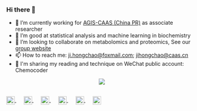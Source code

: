 ### Hi there 👋

- 🔭 I’m currently working for [AGIS-CAAS (China PR)](https://www.agis.org.cn/kydw/kydwyjzx/zxjsyjzx/00358335c1a44a9f83fd7918cfc225ec.htm) as associate researcher
- 🌱 I’m good at statistical analysis and machine learning in biochemistry
- 👯 I’m looking to collaborate on metabolomics and proteomics, See our [group website](https://www.x-mol.com/groups/hcji)
- 📫 How to reach me: ji.hongchao@foxmail.com; jihongchao@caas.cn
- 🍭 I'm sharing my reading and technique on WeChat public account: Chemocoder

<div align="center"> <img src="https://github-profile-trophy.vercel.app/?username=hcji" /> </div>

</br>
<p align="left">
  <a href="http://wpa.qq.com/msgrd?v=3&uin=420240865&site=qq&menu=yes">
    <img align="center" width="22px" src="https://api.iconify.design/icon-park/tencent-qq.svg" />
  </a>&nbsp;&nbsp;&nbsp;&nbsp;
  
  <a href="https://www.linkedin.com/in/%E5%AE%8F%E8%B6%85-%E7%BA%AA-620646102/">
    <img align="center" width="22px" src="https://cdn.jsdelivr.net/npm/simple-icons@v3/icons/linkedin.svg" />
  </a>&nbsp;&nbsp;&nbsp;&nbsp;

  <a href="https://orcid.org/0000-0002-7364-0741">
    <img align="center" width="22px" src="https://cdn.jsdelivr.net/npm/simple-icons@v3/icons/orcid.svg" />
  </a>&nbsp;&nbsp;&nbsp;&nbsp;
  
  <a href="https://www.researchgate.net/profile/Hongchao-Ji-2">
    <img align="center" width="22px" src="https://api.iconify.design/fa-brands/researchgate.svg" />
  </a>&nbsp;&nbsp;&nbsp;&nbsp;
  
   <a href="https://github.com/hcji/hcji/blob/main/img/wechat.jpg">
    <img align="center" width="22px" src="https://api.iconify.design/fa/wechat.svg" />
  </a>&nbsp;&nbsp;&nbsp;&nbsp;

  <a href="https://github.com/hcji">
    <img align="center" width="22px" src="https://cdn.jsdelivr.net/npm/simple-icons@v3/icons/github.svg" />
  </a>
</p>
<br/>
